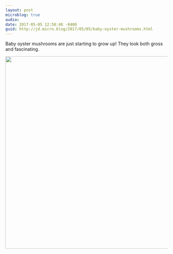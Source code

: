 ```yaml
---
layout: post
microblog: true
audio: 
date: 2017-05-05 12:58:48 -0400
guid: http://jd.micro.blog/2017/05/05/baby-oyster-mushrooms.html
---
```

Baby oyster mushrooms are just starting to grow up! They look both gross and fascinating.

<img src="http://jd.micro.blog/uploads/2017/30d9ea9946.jpg" width="600" height="600" style="height: auto" />
